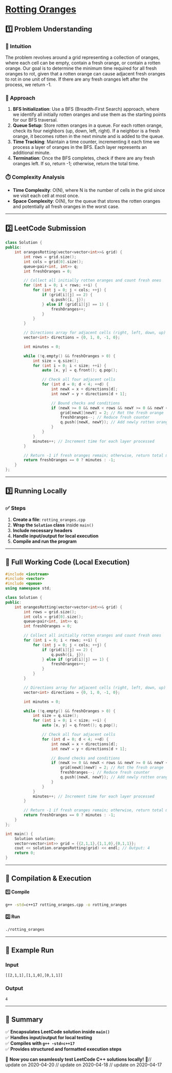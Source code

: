 # **[Rotting Oranges](https://leetcode.com/problems/rotting-oranges/description/)**  

## **1️⃣ Problem Understanding**  
### **📌 Intuition**  
The problem revolves around a grid representing a collection of oranges, where each cell can be empty, contain a fresh orange, or contain a rotten orange. Our goal is to determine the minimum time required for all fresh oranges to rot, given that a rotten orange can cause adjacent fresh oranges to rot in one unit of time. If there are any fresh oranges left after the process, we return -1. 

### **🚀 Approach**  
1. **BFS Initialization**: Use a BFS (Breadth-First Search) approach, where we identify all initially rotten oranges and use them as the starting points for our BFS traversal.
2. **Queue Setup**: Store rotten oranges in a queue. For each rotten orange, check its four neighbors (up, down, left, right). If a neighbor is a fresh orange, it becomes rotten in the next minute and is added to the queue.
3. **Time Tracking**: Maintain a time counter, incrementing it each time we process a layer of oranges in the BFS. Each layer represents an additional minute.
4. **Termination**: Once the BFS completes, check if there are any fresh oranges left. If so, return -1; otherwise, return the total time.

### **⏱️ Complexity Analysis**  
- **Time Complexity**: O(N), where N is the number of cells in the grid since we visit each cell at most once.
- **Space Complexity**: O(N), for the queue that stores the rotten oranges and potentially all fresh oranges in the worst case.

---  

## **2️⃣ LeetCode Submission**  
```cpp
class Solution {
public:
    int orangesRotting(vector<vector<int>>& grid) {
        int rows = grid.size();
        int cols = grid[0].size();
        queue<pair<int, int>> q;
        int freshOranges = 0;

        // Collect all initially rotten oranges and count fresh ones
        for (int i = 0; i < rows; ++i) {
            for (int j = 0; j < cols; ++j) {
                if (grid[i][j] == 2) {
                    q.push({i, j});
                } else if (grid[i][j] == 1) {
                    freshOranges++;
                }
            }
        }

        // Directions array for adjacent cells (right, left, down, up)
        vector<int> directions = {0, 1, 0, -1, 0};

        int minutes = 0;

        while (!q.empty() && freshOranges > 0) {
            int size = q.size();
            for (int i = 0; i < size; ++i) {
                auto [x, y] = q.front(); q.pop();

                // Check all four adjacent cells
                for (int d = 0; d < 4; ++d) {
                    int newX = x + directions[d];
                    int newY = y + directions[d + 1];

                    // Bound checks and conditions
                    if (newX >= 0 && newX < rows && newY >= 0 && newY < cols && grid[newX][newY] == 1) {
                        grid[newX][newY] = 2; // Rot the fresh orange
                        freshOranges--; // Reduce fresh counter
                        q.push({newX, newY}); // Add newly rotten orange to queue
                    }
                }
            }
            minutes++; // Increment time for each layer processed
        }

        // Return -1 if fresh oranges remain; otherwise, return total minutes
        return freshOranges == 0 ? minutes : -1;
    }
};
```  

---  

## **3️⃣ Running Locally**  
### **✅ Steps**  
1. **Create a file**: `rotting_oranges.cpp`  
2. **Wrap the `Solution` class** inside `main()`  
3. **Include necessary headers**  
4. **Handle input/output for local execution**  
5. **Compile and run the program**  

---  

## **📝 Full Working Code (Local Execution)**  
```cpp
#include <iostream>
#include <vector>
#include <queue>
using namespace std;

class Solution {
public:
    int orangesRotting(vector<vector<int>>& grid) {
        int rows = grid.size();
        int cols = grid[0].size();
        queue<pair<int, int>> q;
        int freshOranges = 0;

        // Collect all initially rotten oranges and count fresh ones
        for (int i = 0; i < rows; ++i) {
            for (int j = 0; j < cols; ++j) {
                if (grid[i][j] == 2) {
                    q.push({i, j});
                } else if (grid[i][j] == 1) {
                    freshOranges++;
                }
            }
        }

        // Directions array for adjacent cells (right, left, down, up)
        vector<int> directions = {0, 1, 0, -1, 0};

        int minutes = 0;

        while (!q.empty() && freshOranges > 0) {
            int size = q.size();
            for (int i = 0; i < size; ++i) {
                auto [x, y] = q.front(); q.pop();

                // Check all four adjacent cells
                for (int d = 0; d < 4; ++d) {
                    int newX = x + directions[d];
                    int newY = y + directions[d + 1];

                    // Bound checks and conditions
                    if (newX >= 0 && newX < rows && newY >= 0 && newY < cols && grid[newX][newY] == 1) {
                        grid[newX][newY] = 2; // Rot the fresh orange
                        freshOranges--; // Reduce fresh counter
                        q.push({newX, newY}); // Add newly rotten orange to queue
                    }
                }
            }
            minutes++; // Increment time for each layer processed
        }

        // Return -1 if fresh oranges remain; otherwise, return total minutes
        return freshOranges == 0 ? minutes : -1;
    }
};

int main() {
    Solution solution;
    vector<vector<int>> grid = {{2,1,1},{1,1,0},{0,1,1}};
    cout << solution.orangesRotting(grid) << endl; // Output: 4
    return 0;
}
```  

---  

## **🔧 Compilation & Execution**  
#### **1️⃣ Compile**  
```bash
g++ -std=c++17 rotting_oranges.cpp -o rotting_oranges
```  

#### **2️⃣ Run**  
```bash
./rotting_oranges
```  

---  

## **🎯 Example Run**  
### **Input**  
```
[[2,1,1],[1,1,0],[0,1,1]]
```  
### **Output**  
```
4
```  

---  

## **📌 Summary**  
✅ **Encapsulates LeetCode solution inside `main()`**  
✅ **Handles input/output for local testing**  
✅ **Compiles with `g++ -std=c++17`**  
✅ **Provides structured and formatted execution steps**  

🚀 **Now you can seamlessly test LeetCode C++ solutions locally!** 🚀// update on 2020-04-20
// update on 2020-04-18
// update on 2020-04-17
